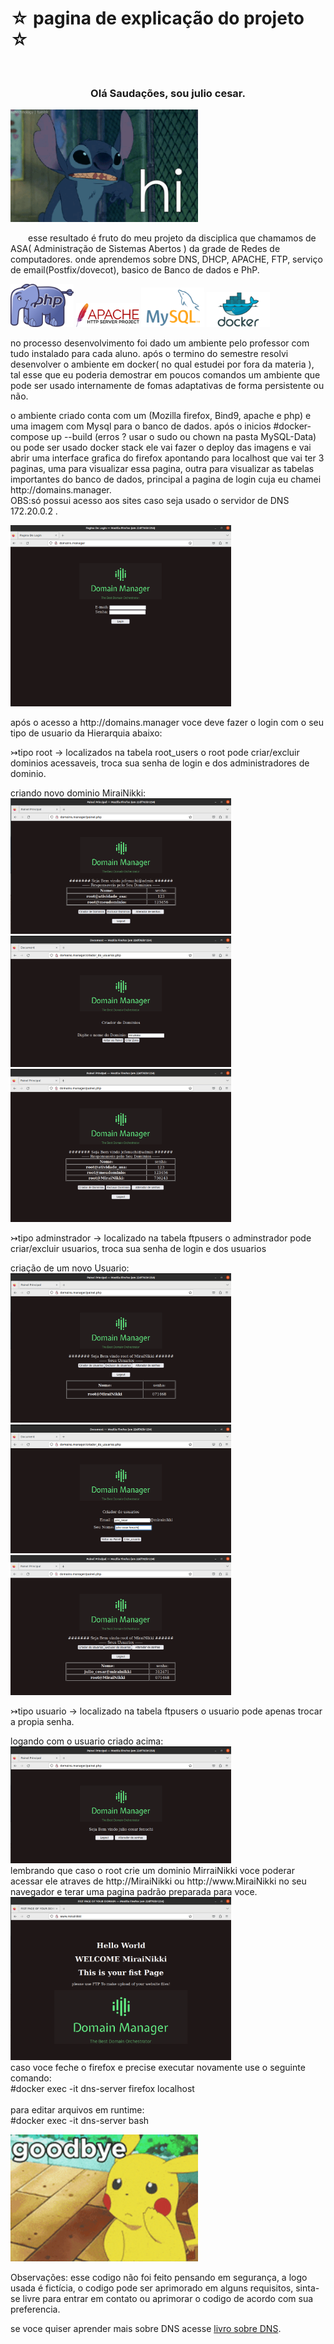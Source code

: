 <!DOCTYPE html>
<html lang="en">
<head>
</head>

<body>
    <h1>☆ pagina de explicação do projeto ☆</h1><br>
    <div id="texto">
        
<h3 style="text-align:center" >Olá Saudações, sou julio cesar. </a></h3>  
        <img class="hi" src="APACHE/projeto-final/apache-files/welcome/www/images/hi.gif" width="300" heigth="300" />      
        <p>&emsp;&emsp;esse resultado é fruto do meu projeto da disciplica que chamamos de ASA( Administração de Sistemas Abertos ) da grade de Redes de computadores.
        onde aprendemos sobre DNS, DHCP, APACHE, FTP, serviço de email(Postfix/dovecot), basico de Banco de dados e PhP.
        </p>

<img src="APACHE/projeto-final/apache-files/welcome/www/images/php.png" alt="php" style="width:20%">
<img src="APACHE/projeto-final/apache-files/welcome/www/images/apache.png" alt="apache" style="width:20%">
<img src="APACHE/projeto-final/apache-files/welcome/www/images/MySQL-Logo.png" alt="mysql" style="width:20%">
<img src="APACHE/projeto-final/apache-files/welcome/www/images/docker.png" alt="docker" style="width:20%">

<p>no processo desenvolvimento foi dado um ambiente pelo professor com tudo instalado para cada aluno.
        após o termino do semestre resolvi desenvolver o ambiente em docker( no qual estudei por fora da materia ), tal esse que eu poderia demostrar em poucos comandos um ambiente
        que pode ser usado internamente de fomas adaptativas de forma persistente ou não.
        </p>
        <p>o ambiente criado conta com um (Mozilla firefox, Bind9, apache e php) e uma imagem com Mysql para o banco de dados.
        após o inicios #docker-compose up --build (erros ? usar o sudo ou chown na pasta MySQL-Data) ou pode ser usado docker stack ele vai fazer o deploy das imagens e vai abrir uma interface grafica do firefox apontando para localhost que vai ter 3 paginas, 
        uma para visualizar essa pagina, outra para visualizar as tabelas importantes do banco de dados, principal a pagina de login cuja eu chamei http://domains.manager. <br>OBS:só possui acesso aos sites caso seja usado o servidor de DNS 172.20.0.2 .
        </p> 
        <img src="APACHE/projeto-final/apache-files/welcome/www/images/pagina-de-login.png" alt="pagina domains" style="width:70%">
        <p>após o acesso a http://domains.manager voce deve fazer o login com o seu tipo de usuario da Hierarquia abaixo:
            
<p>↣tipo root -> localizados na tabela root_users o root pode criar/excluir dominios acessaveis, troca sua senha de login e dos administradores de dominio.</p>
            criando novo dominio MiraiNikki:<br>
            <img src="APACHE/projeto-final/apache-files/welcome/www/images/root_user.png" alt="pagina domains" style="width:70%">
            <img src="APACHE/projeto-final/apache-files/welcome/www/images/criando_mirai.png" alt="pagina domains" style="width:70%">
            <img src="APACHE/projeto-final/apache-files/welcome/www/images/new_painel.png" alt="pagina domains" style="width:70%">
            <p>↣tipo adminstrador -> localizado na tabela ftpusers o adminstrador pode criar/excluir usuarios, troca sua senha de login e dos usuarios </p>
            criação de um novo Usuario:<br>
            <img src="APACHE/projeto-final/apache-files/welcome/www/images/painel_of_mirai.png" alt="pagina domains" style="width:70%">
            <img src="APACHE/projeto-final/apache-files/welcome/www/images/create_user_in_mirai.png" alt="pagina domains" style="width:70%">
            <img src="APACHE/projeto-final/apache-files/welcome/www/images/after_create_user_in_mirai.png" alt="pagina domains" style="width:70%">
            <p>↣tipo usuario -> localizado na tabela ftpusers o usuario pode apenas trocar a propia senha.</p>
            logando com o usuario criado acima:<br>
            <img src="APACHE/projeto-final/apache-files/welcome/www/images/login_with_user.png" alt="pagina domains" style="width:70%"><br>
            lembrando que caso o root crie um dominio MirraiNikki voce poderar acessar ele atraves de http://MiraiNikki ou http://www.MiraiNikki no seu navegador e terar uma pagina padrão preparada para voce.<br>
            <img src="APACHE/projeto-final/apache-files/welcome/www/images/login_dm_mirai.png" alt="pagina domains" style="width:70%"><br>
            caso voce feche o firefox e precise executar novamente use o seguinte comando:<br> #docker exec -it dns-server firefox localhost<br><br>
            para editar arquivos em runtime:<br>#docker exec -it dns-server bash<br>
</p>

<img class="hi" src="APACHE/projeto-final/apache-files/welcome/www/images/pikachu-sad-goodbye-vtr16falxzf2u06f.gif" width="300" heigth="300" />
        <p>Observações: esse codigo não foi feito pensando em segurança, a logo usada é fictícia, o codigo pode ser aprimorado em alguns requisitos, sinta-se livre para entrar em contato ou aprimorar o codigo de acordo com sua preferencia.</p>

<p> se voce quiser aprender mais sobre DNS acesse <a href="https://www.zytrax.com/books/dns/">livro sobre DNS</a>.<p>
 
</div>
 
</body>
</html>
